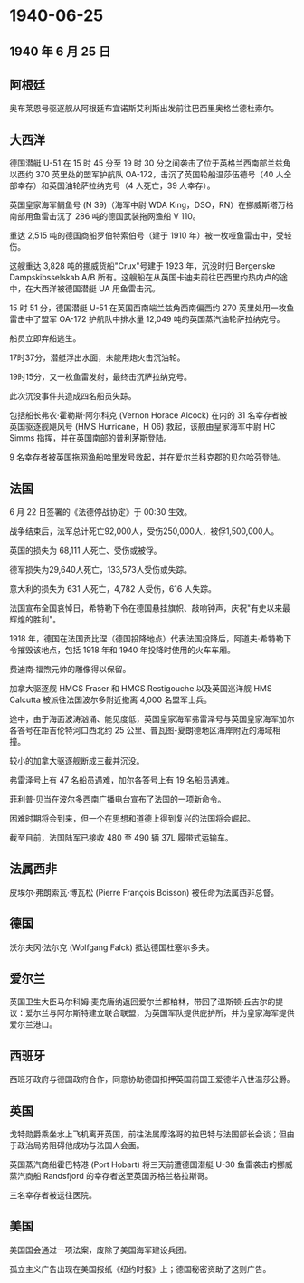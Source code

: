 # 1940-06-25

## 1940 年 6 月 25 日

## 阿根廷

奥布莱恩号驱逐舰从阿根廷布宜诺斯艾利斯出发前往巴西里奥格兰德杜索尔。

## 大西洋

德国潜艇 U-51 在 15 时 45 分至 19 时 30
分之间袭击了位于英格兰西南部兰兹角以西约 370 英里处的盟军护航队
OA-172，击沉了英国轮船温莎伍德号（40 人全部幸存）和英国油轮萨拉纳克号（4
人死亡，39 人幸存）。

英国皇家海军鲷鱼号 (N 39)（海军中尉 WDA
King，DSO，RN）在挪威斯塔万格南部用鱼雷击沉了 286 吨的德国武装拖网渔船 V
110。

重达 2,515 吨的德国商船罗伯特索伯号（建于 1910
年）被一枚哑鱼雷击中，受轻伤。

这艘重达 3,828 吨的挪威货船"Crux"号建于 1923 年，沉没时归 Bergenske
Dampskibsselskab A/B
所有。这艘船在从英国卡迪夫前往巴西里约热内卢的途中，在大西洋被德国潜艇
UA 用鱼雷击沉。

15 时 51 分，德国潜艇 U-51 在英国西南端兰兹角西南偏西约 270
英里处用一枚鱼雷击中了盟军 OA-172 护航队中排水量 12,049
吨的英国蒸汽油轮萨拉纳克号。

船员立即弃船逃生。

17时37分，潜艇浮出水面，未能用炮火击沉油轮。

19时15分，又一枚鱼雷发射，最终击沉萨拉纳克号。

此次沉没事件共造成四名船员失踪。

包括船长弗农·霍勒斯·阿尔科克 (Vernon Horace Alcock) 在内的 31
名幸存者被英国驱逐舰飓风号 (HMS Hurricane，H 06)
救起，该舰由皇家海军中尉 HC Simms 指挥，并在英国南部的普利茅斯登陆。

9 名幸存者被英国拖网渔船哈里发号救起，并在爱尔兰科克郡的贝尔哈芬登陆。

## 法国

6 月 22 日签署的《法德停战协定》于 00:30 生效。

战争结束后，法军总计死亡92,000人，受伤250,000人，被俘1,500,000人。

英国的损失为 68,111 人死亡、受伤或被俘。

德军损失为29,640人死亡，133,573人受伤或失踪。

意大利的损失为 631 人死亡，4,782 人受伤，616 人失踪。

法国宣布全国哀悼日，希特勒下令在德国悬挂旗帜、敲响钟声，庆祝"有史以来最辉煌的胜利"。

1918
年，德国在法国贡比涅（德国投降地点）代表法国投降后，阿道夫·希特勒下令摧毁该地点，包括
1918 年和 1940 年投降时使用的火车车厢。

费迪南·福煦元帅的雕像得以保留。

加拿大驱逐舰 HMCS Fraser 和 HMCS Restigouche 以及英国巡洋舰 HMS Calcutta
被派往法国波尔多附近撤离 4,000 名盟军士兵。

途中，由于海面波涛汹涌、能见度低，英国皇家海军弗雷泽号与英国皇家海军加尔各答号在距吉伦特河口西北约
25 公里、普瓦图-夏朗德地区海岸附近的海域相撞。

较小的加拿大驱逐舰断成三截并沉没。

弗雷泽号上有 47 名船员遇难，加尔各答号上有 19 名船员遇难。

菲利普·贝当在波尔多西南广播电台宣布了法国的一项新命令。

困难时期将会到来，但一个在思想和道德上得到复兴的法国将会崛起。

截至目前，法国陆军已接收 480 至 490 辆 37L 履带式运输车。

## 法属西非

皮埃尔·弗朗索瓦·博瓦松 (Pierre François Boisson) 被任命为法属西非总督。

## 德国

沃尔夫冈·法尔克 (Wolfgang Falck) 抵达德国杜塞尔多夫。

## 爱尔兰

英国卫生大臣马尔科姆·麦克唐纳返回爱尔兰都柏林，带回了温斯顿·丘吉尔的提议：爱尔兰与阿尔斯特建立联合联盟，为英国军队提供庇护所，并为皇家海军提供爱尔兰港口。

## 西班牙

西班牙政府与德国政府合作，同意协助德国扣押英国前国王爱德华八世温莎公爵。

## 英国

戈特勋爵乘坐水上飞机离开英国，前往法属摩洛哥的拉巴特与法国部长会谈；但由于政治局势阻碍他成功与法国人会面。

英国蒸汽商船霍巴特港 (Port Hobart) 将三天前遭德国潜艇 U-30
鱼雷袭击的挪威蒸汽商船 Randsfjord 的幸存者送至英国苏格兰格拉斯哥。

三名幸存者被送往医院。

## 美国

美国国会通过一项法案，废除了美国海军建设兵团。

孤立主义广告出现在美国报纸《纽约时报》上；德国秘密资助了这则广告。

